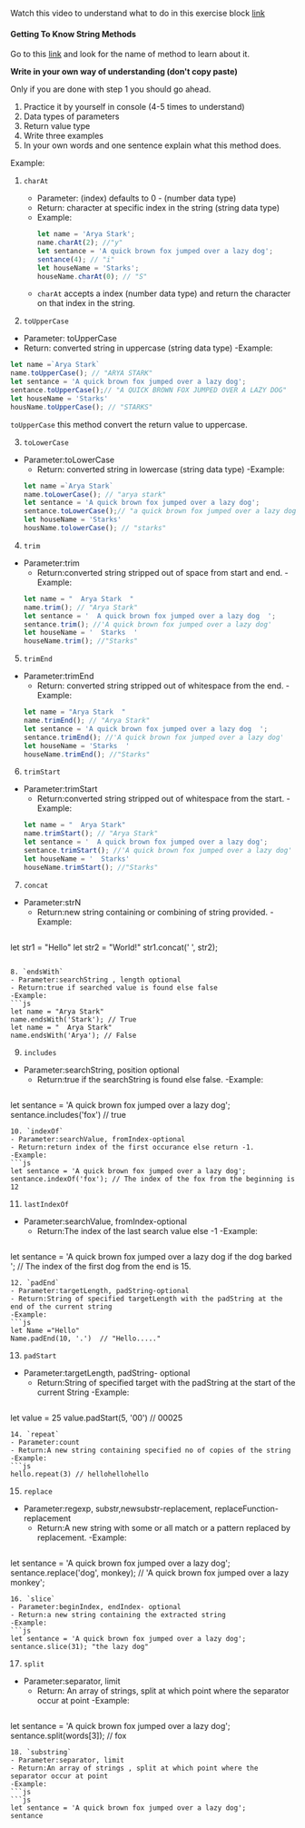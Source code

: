 Watch this video to understand what to do in this exercise block [link](https://www.youtube.com/watch?v=zGpplZj4zY0&feature=youtu.be)

#### Getting To Know String Methods

Go to this [link](https://developer.mozilla.org/en-US/docs/Web/JavaScript/Reference/Global_Objects/String) and look for the name of method to learn about it.

**Write in your own way of understanding (don't copy paste)**

Only if you are done with step 1 you should go ahead.

1. Practice it by yourself in console (4-5 times to understand)
2. Data types of parameters
3. Return value type
4. Write three examples
5. In your own words and one sentence explain what this method does.

Example:

1. `charAt`

   - Parameter: (index) defaults to 0 - (number data type)
   - Return: character at specific index in the string (string data type)
   - Example:
     ```js
     let name = 'Arya Stark';
     name.charAt(2); //"y"
     let sentance = 'A quick brown fox jumped over a lazy dog';
     sentance(4); // "i"
     let houseName = 'Starks';
     houseName.charAt(0); // "S"
     ```
   - `charAt` accepts a index (number data type) and return the character on that index in the string.

2. `toUpperCase`

  - Parameter: toUpperCase
  - Return:  converted string in uppercase (string data type) 
  -Example:
  ```js
  let name =`Arya Stark`
  name.toUpperCase(); // "ARYA STARK"
  let sentance = 'A quick brown fox jumped over a lazy dog'; 
  sentance.toUpperCase();// "A QUICK BROWN FOX JUMPED OVER A LAZY DOG"
  let houseName = 'Starks'
  housName.toUpperCase(); // "STARKS"
  ```
  `toUpperCase` this method convert the return value to uppercase.

3. `toLowerCase`
- Parameter:toLowerCase
  - Return: converted string in lowercase (string data type)
  -Example:
  ```js
  let name =`Arya Stark`
  name.toLowerCase(); // "arya stark"
  let sentance = 'A quick brown fox jumped over a lazy dog'; 
  sentance.toLowerCase();// "a quick brown fox jumped over a lazy dog"
  let houseName = 'Starks'
  housName.tolowerCase(); // "starks"

  ```
4. `trim`
- Parameter:trim
  - Return:converted string stripped out of space from start and end.
  -Example:
  ```js
  let name = "  Arya Stark  "
  name.trim(); // "Arya Stark"
  let sentance = '  A quick brown fox jumped over a lazy dog  ';   
  sentance.trim(); //'A quick brown fox jumped over a lazy dog'
  let houseName = '  Starks  '
  houseName.trim(); //"Starks"
  ```
5. `trimEnd`
- Parameter:trimEnd
  - Return: converted string stripped out of whitespace from the end.
  -Example:
  ```js
  let name = "Arya Stark  "
  name.trimEnd(); // "Arya Stark"
  let sentance = 'A quick brown fox jumped over a lazy dog  ';   
  sentance.trimEnd(); //'A quick brown fox jumped over a lazy dog'
  let houseName = 'Starks  '
  houseName.trimEnd(); //"Starks"
  ```
6. `trimStart`
- Parameter:trimStart
  - Return:converted string stripped out of whitespace from the start.
  -Example:
  ```js
  let name = "  Arya Stark"
  name.trimStart(); // "Arya Stark"
  let sentance = '  A quick brown fox jumped over a lazy dog';   
  sentance.trimStart(); //'A quick brown fox jumped over a lazy dog'
  let houseName = '  Starks'
  houseName.trimStart(); //"Starks"
  ```
7. `concat`
- Parameter:strN
  - Return:new string containing or combining of string provided.
  -Example:
  ```js
let str1 = "Hello"
let str2 = "World!"
str1.concat(' ', str2);
  ```

8. `endsWith`
- Parameter:searchString , length optional
  - Return:true if searched value is found else false
  -Example:
  ```js
  let name = "Arya Stark"
  name.endsWith('Stark'); // True
  let name = "  Arya Stark"
  name.endsWith('Arya'); // False
  ```
9. `includes`
- Parameter:searchString, position optional
  - Return:true if the searchString is found else false.
  -Example:
  ```js
let sentance = 'A quick brown fox jumped over a lazy dog';
sentance.includes('fox') // true
  ```
10. `indexOf`
- Parameter:searchValue, fromIndex-optional
  - Return:return index of the first occurance else return -1.
  -Example:
  ```js
let sentance = 'A quick brown fox jumped over a lazy dog';
sentance.indexOf('fox'); // The index of the fox from the beginning is 12
  ```
11. `lastIndexOf`
- Parameter:searchValue, fromIndex-optional
  - Return:The index of the last search value else -1
  -Example:
  ```js
let sentance = 'A quick brown fox jumped over a lazy dog if the dog barked '; // The index of the first dog from the end is 15.
  ```
12. `padEnd`
- Parameter:targetLength, padString-optional
  - Return:String of specified targetLength with the padString at the end of the current string
  -Example:
  ```js
 let Name ="Hello"
 Name.padEnd(10, '.')  // "Hello....."
  ```
13. `padStart`
- Parameter:targetLength, padString- optional
  - Return:String of specified target with the padString at the start of the current String
  -Example:
  ```js
let value = 25
value.padStart(5, '00') // 00025
  ```
14. `repeat`
- Parameter:count
  - Return:A new string containing specified no of copies of the string
  -Example:
  ```js
hello.repeat(3) // hellohellohello
  ```
15. `replace`
- Parameter:regexp, substr,newsubstr-replacement, replaceFunction-replacement
  - Return:A new string with some or all match or a pattern replaced by replacement.
  -Example:
  ```js
let sentance = 'A quick brown fox jumped over a lazy dog'; 
sentance.replace('dog', monkey); // 'A quick brown fox jumped over a lazy monkey'; 
  ```
16. `slice`
- Parameter:beginIndex, endIndex- optional
  - Return:a new string containing the extracted string
  -Example:
  ```js
 let sentance = 'A quick brown fox jumped over a lazy dog'; 
 sentance.slice(31); "the lazy dog"
  ```
17. `split`
- Parameter:separator, limit
  - Return: An array of strings, split at which point where the separator occur at point
  -Example:
  ```js
let sentance = 'A quick brown fox jumped over a lazy dog'; 
sentance.split(words[3]); // fox
  ```
18. `substring`
- Parameter:separator, limit
  - Return:An array of strings , split at which point where the separator occur at point
  -Example:
  ```js
```js
let sentance = 'A quick brown fox jumped over a lazy dog'; 
sentance
  ```
